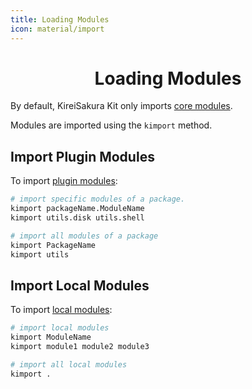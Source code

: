 ```yaml
---
title: Loading Modules
icon: material/import
---
```


<h1 align="center"><b>Loading Modules</b></h1>

By default, KireiSakura Kit only imports [core modules](./methods-modules.md#__tabbed_1_1).

Modules are imported using the `kimport` method.

## **Import Plugin Modules**

To import [plugin modules](./methods-modules.md#__tabbed_1_2):

```bash
# import specific modules of a package.
kimport packageName.ModuleName
kimport utils.disk utils.shell

# import all modules of a package
kimport PackageName
kimport utils
```

## **Import Local Modules**

To import [local modules](./loading-modules.md#__tabbed_1_3):

```bash
# import local modules
kimport ModuleName
kimport module1 module2 module3

# import all local modules
kimport .
```
